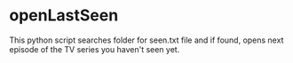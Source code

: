 # openLastSeen
This python script searches folder for seen.txt file and if found, opens next episode of the TV series you haven't seen yet.
